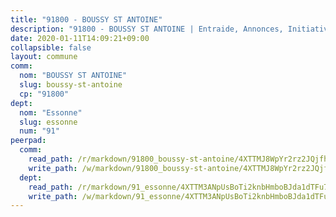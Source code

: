 ```yaml
---
title: "91800 - BOUSSY ST ANTOINE"
description: "91800 - BOUSSY ST ANTOINE | Entraide, Annonces, Initiatives"
date: 2020-01-11T14:09:21+09:00
collapsible: false
layout: commune
comm:
  nom: "BOUSSY ST ANTOINE"
  slug: boussy-st-antoine
  cp: "91800"
dept:
  nom: "Essonne"
  slug: essonne
  num: "91"
peerpad:
  comm:
    read_path: /r/markdown/91800_boussy-st-antoine/4XTTMJ8WpYr2rz2JQjfhkMWSpyuunJinKCChrDb7eTPasV74G
    write_path: /w/markdown/91800_boussy-st-antoine/4XTTMJ8WpYr2rz2JQjfhkMWSpyuunJinKCChrDb7eTPasV74G-K3TgUFdzhjpnSHThQ6zchtryjkKiqcqVGNm17JtDbtZUTYwcqgVJ8zD4HFizmPV1HkYwBhwsbhoajRcJZ1gyjZSkCj9tapBaZ2pqgsWVa3MgtW6r32C4WXkU2KSi8wzDGaiYTtCk
  dept:
    read_path: /r/markdown/91_essonne/4XTTM3ANpUsBoTi2knbHmboBJda1dTFu7ky8ZK9dB2RyMMfWF
    write_path: /w/markdown/91_essonne/4XTTM3ANpUsBoTi2knbHmboBJda1dTFu7ky8ZK9dB2RyMMfWF-K3TgUyWqeJSocSvH4aaj1ao8GVHVL7XNdUYQ4QUUeH9BAdnr24zoBJ2C3FCPvjfnNG6dyrzadtyfizxGKpMjZFU9wDjSpA4g6VtDcxL8iEmbLsyV9TFoF7XzgcRopbNZHgpYvcW3
---
```


